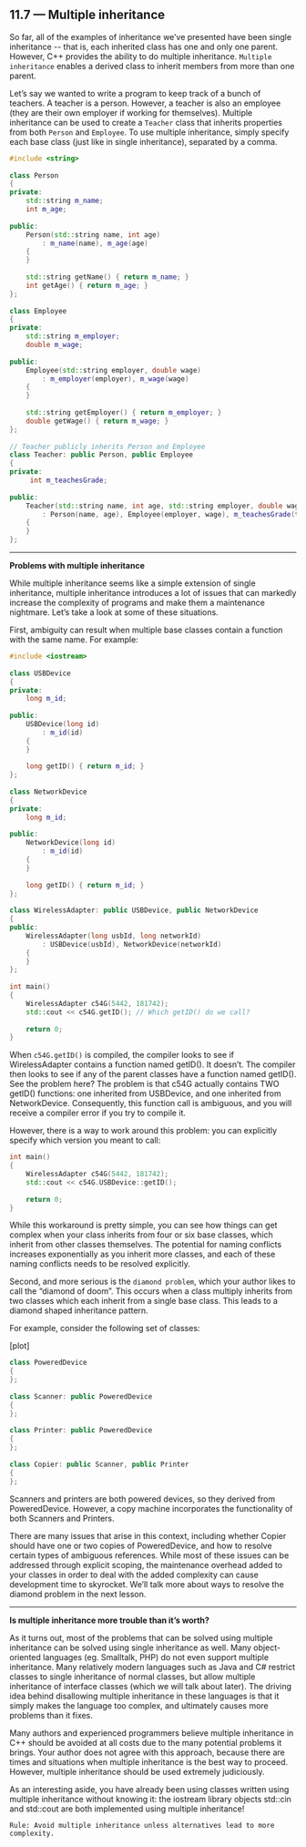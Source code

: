 ## 11.7 — Multiple inheritance

So far, all of the examples of inheritance we’ve presented have been single inheritance -- that is, each inherited class has one and only one parent. However, C++ provides the ability to do multiple inheritance. 
`Multiple inheritance` enables a derived class to inherit members from more than one parent.


Let’s say we wanted to write a program to keep track of a bunch of teachers. 
A teacher is a person. However, a teacher is also an employee (they are their own employer if working for themselves). 
Multiple inheritance can be used to create a `Teacher` class that inherits properties from both `Person` and `Employee`. 
To use multiple inheritance, simply specify each base class (just like in single inheritance), separated by a comma.

```c++
#include <string>
 
class Person
{
private:
    std::string m_name;
    int m_age;
 
public:
    Person(std::string name, int age)
        : m_name(name), m_age(age)
    {
    }
 
    std::string getName() { return m_name; }
    int getAge() { return m_age; }
};
 
class Employee
{
private:
    std::string m_employer;
    double m_wage;
 
public:
    Employee(std::string employer, double wage)
        : m_employer(employer), m_wage(wage)
    {
    }
 
    std::string getEmployer() { return m_employer; }
    double getWage() { return m_wage; }
};
 
// Teacher publicly inherits Person and Employee
class Teacher: public Person, public Employee
{
private:
     int m_teachesGrade;
 
public:
    Teacher(std::string name, int age, std::string employer, double wage, int teachesGrade)
        : Person(name, age), Employee(employer, wage), m_teachesGrade(teachesGrade)
    {
    }
};
```

---

**Problems with multiple inheritance**

While multiple inheritance seems like a simple extension of single inheritance, multiple inheritance introduces a lot of issues that can markedly increase the complexity of programs and make them a maintenance nightmare. Let’s take a look at some of these situations.

First, ambiguity can result when multiple base classes contain a function with the same name. For example:

```c++
#include <iostream>
 
class USBDevice
{
private:
    long m_id;
 
public:
    USBDevice(long id)
        : m_id(id)
    {
    }
 
    long getID() { return m_id; }
};
 
class NetworkDevice
{
private:
    long m_id;
 
public:
    NetworkDevice(long id)
        : m_id(id)
    {
    }
 
    long getID() { return m_id; }
};
 
class WirelessAdapter: public USBDevice, public NetworkDevice
{
public:
    WirelessAdapter(long usbId, long networkId)
        : USBDevice(usbId), NetworkDevice(networkId)
    {
    }
};
 
int main()
{
    WirelessAdapter c54G(5442, 181742);
    std::cout << c54G.getID(); // Which getID() do we call?
 
    return 0;
}
```

When `c54G.getID()` is compiled, the compiler looks to see if WirelessAdapter contains a function named getID(). It doesn’t. The compiler then looks to see if any of the parent classes have a function named getID(). See the problem here? The problem is that c54G actually contains TWO getID() functions: one inherited from USBDevice, and one inherited from NetworkDevice. Consequently, this function call is ambiguous, and you will receive a compiler error if you try to compile it.

However, there is a way to work around this problem: you can explicitly specify which version you meant to call:

```c++
int main()
{
    WirelessAdapter c54G(5442, 181742);
    std::cout << c54G.USBDevice::getID();
 
    return 0;
}
```

While this workaround is pretty simple, you can see how things can get complex when your class inherits from four or six base classes, which inherit from other classes themselves. The potential for naming conflicts increases exponentially as you inherit more classes, and each of these naming conflicts needs to be resolved explicitly.

Second, and more serious is the `diamond problem`, which your author likes to call the “diamond of doom”. This occurs when a class multiply inherits from two classes which each inherit from a single base class. This leads to a diamond shaped inheritance pattern.

For example, consider the following set of classes:

[plot]

```c++
class PoweredDevice
{
};
 
class Scanner: public PoweredDevice
{
};
 
class Printer: public PoweredDevice
{
};
 
class Copier: public Scanner, public Printer
{
};
```

Scanners and printers are both powered devices, so they derived from PoweredDevice. 
However, a copy machine incorporates the functionality of both Scanners and Printers.

There are many issues that arise in this context, including whether Copier should have one or two copies of PoweredDevice, and how to resolve certain types of ambiguous references. While most of these issues can be addressed through explicit scoping, the maintenance overhead added to your classes in order to deal with the added complexity can cause development time to skyrocket. We’ll talk more about ways to resolve the diamond problem in the next lesson.


---

**Is multiple inheritance more trouble than it’s worth?**

As it turns out, most of the problems that can be solved using multiple inheritance can be solved using single inheritance as well. Many object-oriented languages (eg. Smalltalk, PHP) do not even support multiple inheritance. Many relatively modern languages such as Java and C# restrict classes to single inheritance of normal classes, but allow multiple inheritance of interface classes (which we will talk about later). The driving idea behind disallowing multiple inheritance in these languages is that it simply makes the language too complex, and ultimately causes more problems than it fixes.

Many authors and experienced programmers believe multiple inheritance in C++ should be avoided at all costs due to the many potential problems it brings. Your author does not agree with this approach, because there are times and situations when multiple inheritance is the best way to proceed. However, multiple inheritance should be used extremely judiciously.

As an interesting aside, you have already been using classes written using multiple inheritance without knowing it: the iostream library objects std::cin and std::cout are both implemented using multiple inheritance!

`Rule: Avoid multiple inheritance unless alternatives lead to more complexity.`








